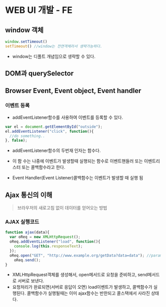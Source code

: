 # WEB UI 개발 - FE



## window 객체

~~~javascript
window.setTimeout()
setTimeout() //window는 전연객체라서 생략가능하다.
~~~

+ window는 디폴트 개념임으로 생략할 수 있다.



## DOM과 querySelector



## Browser Event, Event object, Event handler



### 이벤트 등록

+ addEventListener함수를 사용하여 이벤트를 등록할 수 있다.

~~~javascript
var el = document.getElementById("outside");
el.addEventListener("click", function(){
  //do something..
}, false);
~~~

+ addEventListener함수의 두번재 인자는 함수다. 
+ 이 함 수는 나중에 이벤트가 발생할때 실행되는 함수로 이벤트핸들러 또는 이벤트리스터 또는 콜백함수라고 한다.

+ Event Handler(Event Listener)콜백함수는 이벤트가 발생할 때 실행 됨



## Ajax 통신의 이해

> 브라우저의 새로고침 없이 데이터를 얻어오는 방법



### AJAX 실행코드

~~~javascript
function ajax(data){
  var oReq = new XMLHttpRequest();
  oReq.addEventListener("load", function(){
    console.log(this.responseText);
  });
  oReq.open("GET", "http://www.example.org/getData?data=data"); //parameter를 붙여서 보낼 수 있음
	oReq.send();
}

~~~

+ XMLHttpRequest객체를 생성해서, open메서드로 요청을 준비하고, send메서드로 서버로 보낸다.
+ 요청처리가 완료되면(서버로 응답이 오면) load이벤트가 발생하고, 콜백함수가 실행된다. 콜백함수가 실행될때는 이미 ajax함수는 반한되고 콜스택에서 사라진 상태다.